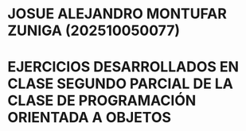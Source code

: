 # JOSUE ALEJANDRO MONTUFAR ZUNIGA (202510050077)
# EJERCICIOS DESARROLLADOS EN CLASE SEGUNDO PARCIAL DE LA CLASE DE PROGRAMACIÓN ORIENTADA A OBJETOS